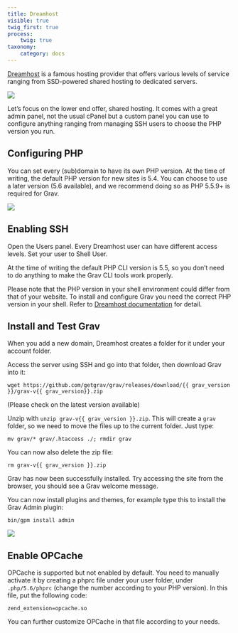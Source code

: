 ```yaml
---
title: Dreamhost
visible: true
twig_first: true
process:
    twig: true
taxonomy:
    category: docs
---
```


[Dreamhost](http://dreamhost.com) is a famous hosting provider that offers various levels of service ranging from SSD-powered shared hosting to dedicated servers.

![](dreamhost.png)

Let’s focus on the lower end offer, shared hosting. It comes with a great admin panel, not the usual cPanel but a custom panel you can use to configure anything ranging from managing SSH users to choose the PHP version you run.

## Configuring PHP

You can set every (sub)domain to have its own PHP version. At the time of writing, the default PHP version for new sites is 5.4. You can choose to use a later version (5.6 available), and we recommend doing so as PHP 5.5.9+ is required for Grav.

![](php-version.png)

## Enabling SSH

Open the Users panel. Every Dreamhost user can have different access levels. Set your user to Shell User.

At the time of writing the default PHP CLI version is 5.5, so you don’t need to do anything to make the Grav CLI tools work properly.

Please note that the  PHP version in your shell environment could differ from that of your website. To install and configure Grav you need the correct PHP version in your shell. Refer to [Dreamhost documentation](https://help.dreamhost.com/hc/en-us/articles/214202148-How-do-I-change-the-PHP-version-my-shell-uses-) for detail.

## Install and Test Grav

When you add a new domain, Dreamhost creates a folder for it under your account folder.

Access the server using SSH and go into that folder, then download Grav into it:

`wget https://github.com/getgrav/grav/releases/download/{{ grav_version }}/grav-v{{ grav_version}}.zip`

(Please check on [](https://github.com/getgrav/grav/releases/) the latest version available)

Unzip with `unzip grav-v{{ grav_version }}.zip`. This will create a `grav` folder, so we need to move the files up to the current folder.
Just type:

`mv grav/* grav/.htaccess ./; rmdir grav`

You can now also delete the zip file:

`rm grav-v{{ grav_version }}.zip`

Grav has now been successfully installed. Try accessing the site from the browser, you should see a Grav welcome message.

You can now install plugins and themes, for example type this to install the Grav Admin plugin:

`bin/gpm install admin`

![](install-plugin.png)

## Enable OPCache

OPCache is supported but not enabled by default. You need to manually activate it by creating a phprc file under your user folder, under `.php/5.6/phprc` (change the number according to your PHP version). In this file, put the following code:

```
zend_extension=opcache.so
```

You can further customize OPCache in that file according to your needs.
